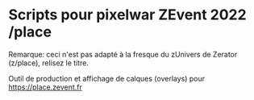 # Scripts pour pixelwar ZEvent 2022 /place

Remarque: ceci n'est pas adapté à la fresque du zUnivers de Zerator (z/place), relisez le titre.

Outil de production et affichage de calques (overlays) pour https://place.zevent.fr 
